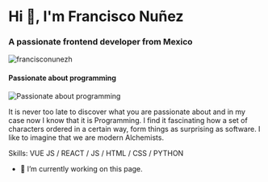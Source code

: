 <h1 align="left">Hi 👋, I'm Francisco Nuñez</h1>
<h3 align="left">A passionate frontend developer from Mexico</h3>

<p align="left"><img src="https://komarev.com/ghpvc/?username=francisconunezh&label=Profile%20views&color=0e75b6&style=flat" alt="francisconunezh" /> </p>

#### Passionate about programming
![Passionate about programming](https://twitter.com/DragonScaleApps/header_photo)

It is never too late to discover what you are passionate about and in my case now I know that it is Programming. I find it fascinating how a set of characters ordered in a certain way, form things as surprising as software. I like to imagine that we are modern Alchemists.

Skills: VUE JS / REACT / JS / HTML / CSS / PYTHON

- 🔭 I’m currently working on this page. 





